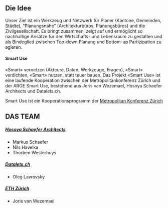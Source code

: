 ## Die Idee

Unser Ziel ist ein Werkzeug und Netzwerk für Planer (Kantone,
Gemeinden, Städte), “Planungsnahe” (Architekturbüros, Planungsbüros)
und die Zivilgesellschaft. Es bringt zusammen, zeigt auf und ermöglicht
 so nachhaltige Ansätze für den Wirtschafts- und Lebensraum zu
gestalten und als Bindeglied zwischen Top-down Planung und Bottom-up
Partizipation zu agieren.

#### Smart Use

«Smart» vernetzen (Akteure, Daten, Werkzeuge, Fragen), «Smart»
verdichten, «Smart» nutzen, statt teuer bauen. Das Projekt «Smart Use»
ist eine laufende Kooperation zwischen der Metropolitankonferenz Zürich
 und der ARGE Smart Use, bestehend aus Joris van Wezemael, Hosoya
Schaefer Architects und Datalets.ch.

Smart Use ist ein Kooperationsprogramm der [Metropolitan Konferenz Zürich](https://www.metropolitanraum-zuerich.ch/themen/kooperationsprogramm/smart-use-raum-wachstum-und-big-data.html)

## DAS TEAM

##### [Hosoya Schaefer Architects](http://www.hosoyaschaefer.com)

- Markus Schaefer
- Nils Havelka
- Thorben Westerhuys

##### [Datalets.ch](https://www.datalets.ch)

- Oleg Lavrovsky

##### [ETH Zürich](https://www.ethz.ch)

- Joris van Wezemael
